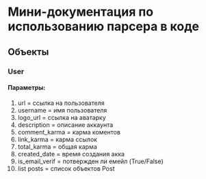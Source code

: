 # Мини-документация по использованию парсера в коде

## Объекты
### User
#### Параметры:
  1) url = ссылка на пользователя
  2) username = имя пользователя
  3) logo_url = ссылка на аватарку
  4) description = описание аккаунта
  5) comment_karma = карма коментов
  6) link_karma = карма ссылок
  7) total_karma = общая карма
  8) created_date = время создания акка
  9) is_email_verif = потвержден ли емейл (True/False)
  10) list posts = список объектов Post

